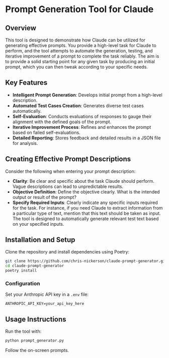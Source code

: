 # Prompt Generation Tool for Claude

## Overview

This tool is designed to demonstrate how Claude can be utilized for generating effective prompts. You provide a high-level task for Claude to perform, and the tool attempts to automate the generation, testing, and iterative improvement of a prompt to complete the task reliably. The aim is to provide a solid starting point for any given task by producing an initial prompt, which you can then tweak according to your specific needs.

## Key Features

- **Intelligent Prompt Generation**: Develops initial prompt from a high-level description.
- **Automated Test Cases Creation**: Generates diverse test cases automatically.
- **Self-Evaluation**: Conducts evaluations of responses to gauge their alignment with the defined goals of the prompt.
- **Iterative Improvement Process**: Refines and enhances the prompt based on failed self-evaluations.
- **Detailed Reporting**: Stores feedback and detailed results in a JSON file for analysis.

## Creating Effective Prompt Descriptions

Consider the following when entering your prompt description:

- **Clarity**: Be clear and specific about the task Claude should perform. Vague descriptions can lead to unpredictable results.
- **Objective Definition**: Define the objective clearly. What is the intended output or result of the prompt?
- **Specify Required Inputs**: Clearly indicate any specific inputs required for the task. For instance, if you need Claude to extract information from a particular type of text, mention that this text should be taken as input. The tool is designed to automatically generate relevant test text based on your specified inputs.

## Installation and Setup

Clone the repository and install dependencies using Poetry:

```bash
git clone https://github.com/chris-nickerson/claude-prompt-generator.git
cd claude-prompt-generator
poetry install
```

### Configuration

Set your Anthropic API key in a `.env` file:

```
ANTHROPIC_API_KEY=your_api_key_here
```

## Usage Instructions

Run the tool with:

```bash
python prompt_generator.py
```

Follow the on-screen prompts.
